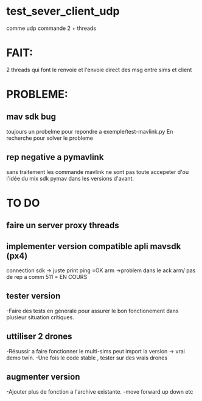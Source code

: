 # test_sever_client_udp
comme udp commande 2 + threads

# FAIT:
2 threads qui font le renvoie et l'envoie direct des msg entre sims et client


# PROBLEME: 
## mav sdk bug
toujours un probelme pour repondre a exemple/test-mavlink.py
En recherche pour solver le probleme
## rep negative a pymavlink
sans traitement les commande mavlink ne sont pas toute accepeter d'ou l'idée du mix sdk pymav dans les versions d'avant.




# TO DO

## faire un server proxy threads

## implementer version compatible apli mavsdk    (px4)
connection sdk -> juste print ping =OK
arm ->problem dans le ack arm/ pas de rep a comm 511 = EN COURS

## tester version
-Faire des tests en générale pour assurer le bon fonctionement dans plusieur situation critiques.

## uttiliser 2 drones
-Résussir a faire fonctionner le multi-sims peut import la version -> vrai demo twin.
-Une fois le code stable , tester sur des vrais drones
## augmenter version
-Ajouter plus de fonction a l'archive existante.
-move forward up down etc


